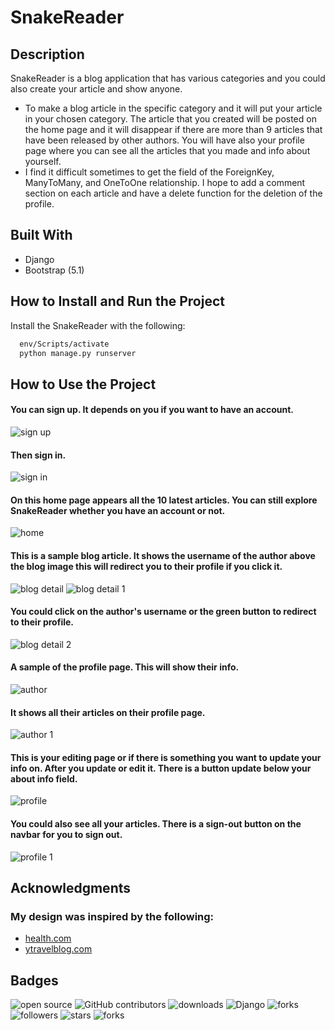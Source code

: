 
# SnakeReader

## Description
SnakeReader is a blog application that has various categories and you could also create your article and show anyone.

- To make a blog article in the specific category and it will put your article in your chosen category. The article that you created will be posted on the home page and it will disappear if there are more than 9 articles that have been released by other authors. You will have also your profile page where you can see all the articles that you made and info about yourself. 
- I find it difficult sometimes to get the field of the ForeignKey, ManyToMany, and OneToOne relationship. I hope to add a comment section on each article and have a delete function for the deletion of the profile.

## Built With
- Django
- Bootstrap (5.1)

## How to Install and Run the Project

Install the SnakeReader with the following:

```bash
  env/Scripts/activate
  python manage.py runserver
```

## How to Use the Project
#### You can sign up. It depends on you if you want to have an account.
![sign up](screenshots/sign-up.png?raw=true)
#### Then sign in.
![sign in](screenshots/sign-in.png?raw=true)
#### On this home page appears all the 10 latest articles. You can still explore SnakeReader whether you have an account or not.
![home](screenshots/home.png?raw=true)
#### This is a sample blog article. It shows the username of the author above the blog image this will redirect you to their profile if you click it.
![blog detail](screenshots/blog-detail.png?raw=true)
![blog detail 1](screenshots/blog-detail1.png?raw=true)
#### You could click on the author's username or the green button to redirect to their profile.
![blog detail 2](screenshots/blog-detail2.png?raw=true)
#### A sample of the profile page. This will show their info.
![author](screenshots/author.png?raw=true)
#### It shows all their articles on their profile page.
![author 1](screenshots/author1.png?raw=true)
#### This is your editing page or if there is something you want to update your info on. After you update or edit it. There is a button update below your about info field.
![profile](screenshots/profile.png?raw=true)
#### You could also see all your articles. There is a sign-out button on the navbar for you to sign out.
![profile 1](screenshots/profile1.png?raw=true)

## Acknowledgments
  ### My design was inspired by the following:
- [health.com](https://www.health.com/) 
- [ytravelblog.com](https://www.ytravelblog.com/things-to-do-on-fraser-island/) 
 

## Badges
![open source](https://img.shields.io/badge/Open%20Source-%F0%9F%92%9A-white)
![GitHub contributors](https://img.shields.io/github/contributors/Llanz-dev/SnakeReader)
![downloads](https://img.shields.io/github/downloads/Llanz-dev/SnakeReader/total)
![Django](https://img.shields.io/badge/django-4.1.1-brightgreen)
![forks](https://img.shields.io/github/last-commit/Llanz-dev/SnakeReader)
![followers](https://img.shields.io/github/followers/Llanz-dev?style=social)
![stars](https://img.shields.io/github/stars/Llanz-dev?style=social)
![forks](https://img.shields.io/github/forks/Llanz-dev/SnakeReader?style=social)
